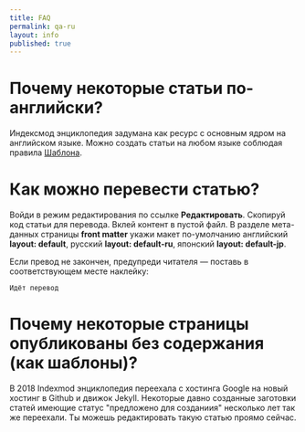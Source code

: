 ```yaml
---
title: FAQ
permalink: qa-ru
layout: info
published: true
---
```

# Почему некоторые статьи по-английски?

Индексмод энциклопедия задумана как ресурс с основным ядром на английском языке. Можно создать статьи на любом языке соблюдая правила [Шаблона](https://indexmod.github.io/encyclopedia/template-ru).

# Как можно перевести статью?

Войди в режим редактирования по ссылке **Редактировать**. Скопируй код статьи для перевода. Вклей контент в пустой файл. В разделе мета-данных страницы **front matter** укажи макет по-умолчанию английский **layout: default**, русский **layout: default-ru**, японский **layout: default-jp**.

Если превод не закончен, предупреди читателя — поставь в соответствующем месте наклейку:

`Идёт перевод`

# Почему некоторые страницы опубликованы без содержания (как шаблоны)?

В 2018 Indexmod энциклопедия переехала с хостинга Google на новый хостинг в Github и движок Jekyll. Некоторые давно созданные заготовки статей имеющие статус "предложено для созданиия" несколько лет так же переехали. Ты можешь редактировать такую статью проямо сейчас.
